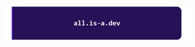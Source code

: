 [![logo](https://raw.githubusercontent.com/JustDeveloper1/all.is-a.dev/refs/heads/main/public/logo-t.png)](https://all.is-a.dev/)<br>
